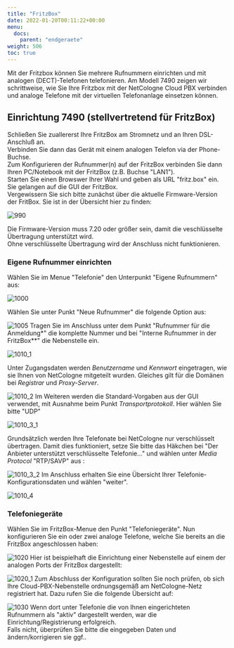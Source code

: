 ```yaml
---
title: "FritzBox"
date: 2022-01-20T00:11:22+00:00
menu:
  docs:
    parent: "endgeraete"
weight: 506
toc: true
---
```


Mit der Fritzbox können Sie mehrere Rufnummern einrichten und mit analogen (DECT)-Telefonen telefonieren. Am Modell 7490 zeigen wir schrittweise, wie Sie Ihre Fritzbox mit der NetCologne Cloud PBX verbinden und analoge Telefone mit der virtuellen Telefonanlage einsetzen können. 

## Einrichtung 7490 (stellvertretend für FritzBox)

Schließen Sie zuallererst Ihre FritzBox am Stromnetz und an Ihren DSL-Anschluß an. <br>
Verbinden Sie dann das Gerät mit einem analogen Telefon via der Phone-Buchse. <br>
Zum Konfigurieren der Rufnummer(n) auf der FritzBox verbinden Sie dann Ihren PC/Notebook mit der FritzBox (z.B. Buchse "LAN1"). <br>
Starten Sie einen Browswer Ihrer Wahl und geben als URL "fritz.box" ein. Sie gelangen auf die GUI der FritzBox. <br>
Vergewissern Sie sich bitte zunächst über die aktuelle Firmware-Version der FritBox. Sie ist in der Übersicht hier zu finden: <br>

![990](https://user-images.githubusercontent.com/99875491/178981706-bc0b0d42-3db4-447f-9331-78639f1ccf97.png)

Die Firmware-Version muss 7.20 oder größer sein, damit die veschlüsselte Übertragung unterstützt wird. <br>
Ohne verschlüsselte Übertragung wird der Anschluss nicht funktionieren. <br>

### Eigene Rufnummer einrichten

Wählen Sie im Menue "Telefonie" den Unterpunkt "Eigene Rufnummern" aus: <br>

![1000](https://user-images.githubusercontent.com/99875491/178975443-51f51fa3-9a63-4517-8e7e-aa5d19abc41f.png)

Wählen Sie unter Punkt "Neue Rufnummer" die folgende Option aus: <br>

![1005](https://user-images.githubusercontent.com/99875491/178976078-84ff1609-27be-4159-9e8d-d57f14e43ae7.png)
Tragen Sie im Anschluss unter dem Punkt "Rufnummer für die Anmeldung*" die komplette Nummer und bei "Interne Rufnummer in der FritzBox**" die Nebenstelle ein. <br>

![1010_1](https://user-images.githubusercontent.com/99875491/178977016-6899a8bc-4782-45c8-9a16-00f7c75e9203.png)

Unter Zugangsdaten werden *Benutzername* und *Kennwort* eingetragen, wie sie Ihnen von NetCologne mitgeteilt wurden. Gleiches gilt für die Domänen bei *Registrar* und *Proxy-Server*. <br>

![1010_2](https://user-images.githubusercontent.com/99875491/178977473-990e91bf-118a-4f64-a5a9-940bcac49fbf.png)
Im Weiteren werden die Standard-Vorgaben aus der GUI verwendet, mit Ausnahme beim Punkt *Transportprotokoll*. Hier wählen Sie bitte "UDP" <br>

![1010_3_1](https://user-images.githubusercontent.com/99875491/178978075-33376f83-b9bb-4c07-aa89-c0fb8167f1c6.png)

Grundsätzlich werden Ihre Telefonate bei NetCologne nur verschlüsselt übertragen. Damit dies funktioniert, setze Sie bitte das Häkchen bei "Der Anbieter unterstützt verschlüsselte Telefonie..." und wählen unter *Media Protocol* "RTP/SAVP" aus : <br>

![1010_3_2](https://user-images.githubusercontent.com/99875491/178978575-cfbd4553-8f5d-4c3b-be32-d6513e27d44b.png)
Im Anschluss erhalten Sie eine Übersicht Ihrer Telefonie-Konfigurationsdaten und wählen "weiter". <br>

![1010_4](https://user-images.githubusercontent.com/99875491/178978819-51ed6ada-8f4f-447a-b747-09ddbf0eeff2.png)

### Telefoniegeräte

Wählen Sie im FritzBox-Menue den Punkt "Telefoniegeräte". Nun konfigurieren Sie ein oder zwei analoge Telefone, welche Sie bereits an die FritzBox angeschlossen haben: <br>

![1020](https://user-images.githubusercontent.com/99875491/178979105-845c1129-5f71-43a7-9c3e-bf82a0585a59.png)
Hier ist beispielhaft die Einrichtung einer Nebenstelle auf einem der analogen Ports der FritzBox dargestellt: <br>

![1020_1](https://user-images.githubusercontent.com/99875491/178979352-f70e296d-3276-4f4c-99e5-1901b4213e98.png)
Zum Abschluss der Konfiguration sollten Sie noch prüfen, ob sich Ihre Cloud-PBX-Nebenstelle ordnungsgemäß am NetCologne-Netz registriert hat.
Dazu rufen Sie die folgende Übersicht auf: <br>

![1030](https://user-images.githubusercontent.com/99875491/178979653-0e92acac-c143-4b31-8c45-9598e7a87fec.png)
Wenn dort unter Telefonie die von Ihnen eingerichteten Rufnummern als "aktiv" dargestellt werden, war die Einrichtung/Registrierung erfolgreich. <br>
Falls nicht, überprüfen Sie bitte die eingegeben Daten und ändern/korrigieren sie ggf.. <br>

